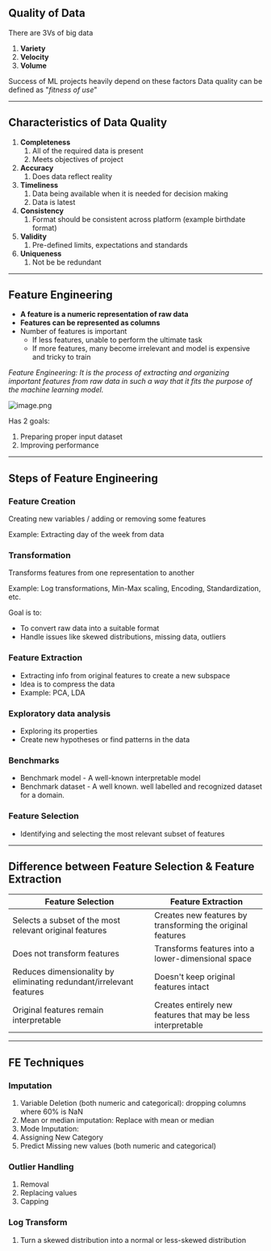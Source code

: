 
## Quality of Data
There are 3Vs of big data

1. **Variety**
2. **Velocity**
3. **Volume**

Success of ML projects heavily depend on these factors
Data quality can be defined as "_fitness of use_"


---


## Characteristics of Data Quality

1. **Completeness**
	1. All of the required data is present
	2. Meets objectives of project
2. **Accuracy**
	1. Does data reflect reality
3. **Timeliness**
	1. Data being available when it is needed for decision making
	2. Data is latest
4. **Consistency**
	1. Format should be consistent across platform (example birthdate format)
5. **Validity**
	1. Pre-defined limits, expectations and standards
6. **Uniqueness**
	1. Not be be redundant

---


## Feature Engineering

- **A feature is a numeric representation of raw data**
- **Features can be represented as columns**
- Number of features is important
	- If less features, unable to perform the ultimate task
	- If more features, many become irrelevant and model is expensive and tricky to train

_Feature Engineering: It is the process of extracting and organizing important features from raw data in such a way that it fits the purpose of the machine learning model._


![image.png](https://prod-files-secure.s3.us-west-2.amazonaws.com/cb8bfd8d-d68b-81fa-ac15-000328a0aab4/223459bc-d9dc-46c4-a449-0bd7aa5c7efd/image.png?X-Amz-Algorithm=AWS4-HMAC-SHA256&X-Amz-Content-Sha256=UNSIGNED-PAYLOAD&X-Amz-Credential=ASIAZI2LB4667U5XHH2P%2F20250815%2Fus-west-2%2Fs3%2Faws4_request&X-Amz-Date=20250815T064756Z&X-Amz-Expires=3600&X-Amz-Security-Token=IQoJb3JpZ2luX2VjEA8aCXVzLXdlc3QtMiJIMEYCIQCIm21uWtPayhqk8mTxIOgn%2Fuc%2FfJ8FsrejLXHailEn9gIhANB06xT24WxLcVrGV1reus14DfMSPJLcz3%2FyAQkS6hTDKv8DCFcQABoMNjM3NDIzMTgzODA1Igw6Yg2ZqsFcSe8qK1Mq3AOQeg4b0AKRQ01hf4jG21l7liRNnAcfoTrc9cKOMs7SCO%2FrrGOzfxEXsu%2BMzFl9WYHRHqE0w3PR7BKYX4vgCikO%2FhCgc1D4Czz3JgrYjO%2BP15PisIzIG49i022zVQJJwXSKenuGf2rutILA2JoXoYFn2gOxdDc4sRQ1RE5phoo7bBSHV3vH9xeEqPRIZXasaRHKDCPhZHVc6Xn2owBlkZkMUP574WgdaP3%2FKFeG0vDJ4IGnzL6p30YIvT%2FWV1DsEroeovcfBSBH%2FSQQDnli4DhXnEQJYVGnDM8ReacqUT0Ags5nUkJqmWT%2BpLZQunv8PlwKlizmQddkZ1tQtZorhmRUy%2FWZVr6xMvVc8Dc9XX8XwRTpxMexuk9PPRuCH0tvhuKV%2F%2BHpdRV7JZqWStv%2BKwu1PSiHfcxDEdugzSF8qfDnWEZGOys8wD8c0rCkGPzM1v72NAvkIfOnUkquDfuHQZB7Gt9pAfPhngunkU9sZ5JiEKdwbYcfBAiDpWMlzFHYxfTvJDfo29YCOQteXQSxZuNLhivKonFqPxNVPBxW1n9DqrR8xeDyW5dPmM%2Bg4LWcYeKBAEvFjVotGNta8JRruxbi9KKtvs5Oe9M21BaSHSKP7Hdl4q%2F3DgTEllbYojD2o%2FvEBjqkARNTVJxgNL498N0qO6l3dvDx83X4X0U3wzhC%2FCB0KhBNmSJ6oeSYg2W06AkwXHAKpaiLJQDnupemN8Wk5vJhKNmc00SygmJIdbvtlIxcirH69SkZsElnmOXMXcYh9Nh5L0WJc99ZFgpe9lLq68ZGORGID28sIkuvyPi53IUTRNHDUOxWoYyUU5xMGapVnbYZlD%2BXWh1hElVHjYwhgYrpI8b%2B%2FHDZ&X-Amz-Signature=523ee5f39847ab1670f694a98996c701701c763fe7ba9e29d470e2868f31ec26&X-Amz-SignedHeaders=host&x-amz-checksum-mode=ENABLED&x-id=GetObject)


Has 2 goals:

1. Preparing proper input dataset
2. Improving performance

---


## Steps of Feature Engineering


### Feature Creation


Creating new variables / adding or removing some features


Example: Extracting day of the week from data


### Transformation


Transforms features from one representation to another 


Example: Log transformations, Min-Max scaling, Encoding, Standardization, etc.


Goal is to:

- To convert raw data into a suitable format
- Handle issues like skewed distributions, missing data, outliers

### Feature Extraction

- Extracting info from original features to create a new subspace
- Idea is to compress the data
- Example: PCA, LDA

### Exploratory data analysis

- Exploring its properties
- Create new hypotheses or find patterns in the data

### Benchmarks

- Benchmark model - A well-known interpretable model
- Benchmark dataset - A well known. well labelled and recognized dataset for a domain.

### Feature Selection

- Identifying and selecting the most relevant subset of features

---


## Difference between Feature Selection & Feature Extraction


| **Feature Selection**                                               | **Feature Extraction**                                       |
| ------------------------------------------------------------------- | ------------------------------------------------------------ |
| Selects a subset of the most relevant original features             | Creates new features by transforming the original features   |
| Does not transform features                                         | Transforms features into a lower-dimensional space           |
| Reduces dimensionality by eliminating redundant/irrelevant features | Doesn't keep original features intact                        |
| Original features remain interpretable                              | Creates entirely new features that may be less interpretable |


---


## FE Techniques


### Imputation

1. Variable Deletion (both numeric and categorical): dropping columns where 60% is NaN
2. Mean or median imputation: Replace with mean or median
3. Mode Imputation:
4. Assigning New Category
5. Predict Missing new values (both numeric and categorical)

### Outlier Handling

1. Removal
2. Replacing values
3. Capping

### Log Transform

1. Turn a skewed distribution into a normal or less-skewed distribution

### 

